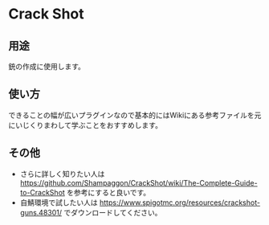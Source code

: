 # Crack Shot

## 用途
銃の作成に使用します。

## 使い方
できることの幅が広いプラグインなので基本的にはWikiにある参考ファイルを元にいじくりまわして学ぶことをおすすめします。

## その他
- さらに詳しく知りたい人は <https://github.com/Shampaggon/CrackShot/wiki/The-Complete-Guide-to-CrackShot> を参考にすると良いです。
- 自鯖環境で試したい人は <https://www.spigotmc.org/resources/crackshot-guns.48301/> でダウンロードしてください。